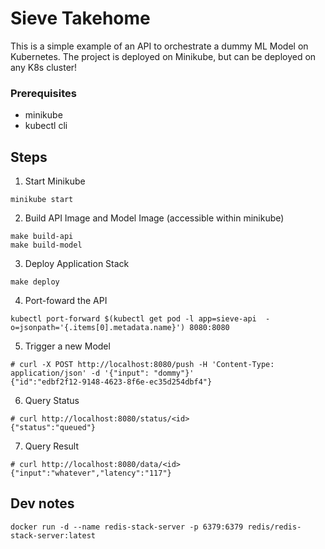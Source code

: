 # Sieve Takehome
This is a simple example of an API to orchestrate a dummy ML Model on Kubernetes. The project is deployed on Minikube, but can be deployed on any K8s cluster!

### Prerequisites
- minikube
- kubectl cli

## Steps
1. Start Minikube
```
minikube start
```

2. Build API Image and Model Image (accessible within minikube)
```
make build-api
make build-model
```

3. Deploy Application Stack
```
make deploy
```

4. Port-foward the API
```
kubectl port-forward $(kubectl get pod -l app=sieve-api  -o=jsonpath='{.items[0].metadata.name}') 8080:8080
```

5. Trigger a new Model
```
# curl -X POST http://localhost:8080/push -H 'Content-Type: application/json' -d '{"input": "dommy"}'
{"id":"edbf2f12-9148-4623-8f6e-ec35d254dbf4"}
```

6. Query Status
```
# curl http://localhost:8080/status/<id>
{"status":"queued"}
```

7. Query Result
```
# curl http://localhost:8080/data/<id>
{"input":"whatever","latency":"117"}
```

## Dev notes
```
docker run -d --name redis-stack-server -p 6379:6379 redis/redis-stack-server:latest
```